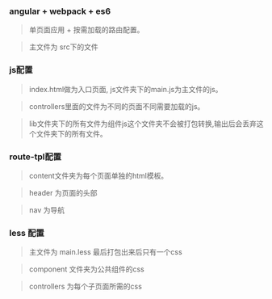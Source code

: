 ### angular + webpack + es6

> 单页面应用 + 按需加载的路由配置。

> 主文件为 src下的文件

### js配置

> index.html做为入口页面, js文件夹下的main.js为主文件的js。

> controllers里面的文件为不同的页面不同需要加载的js。

> lib文件夹下的所有文件为组件js这个文件夹不会被打包转换,输出后会丢弃这个文件夹下的所有文件。

### route-tpl配置

> content文件夹为每个页面单独的html模板。

> header 为页面的头部

> nav 为导航

### less 配置

> 主文件为 main.less 最后打包出来后只有一个css

> component 文件夹为公共组件的css

> controllers 为每个子页面所需的css